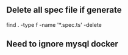## Delete all spec file if generate

find . -type f -name '\*.spec.ts' -delete


## Need to ignore mysql docker